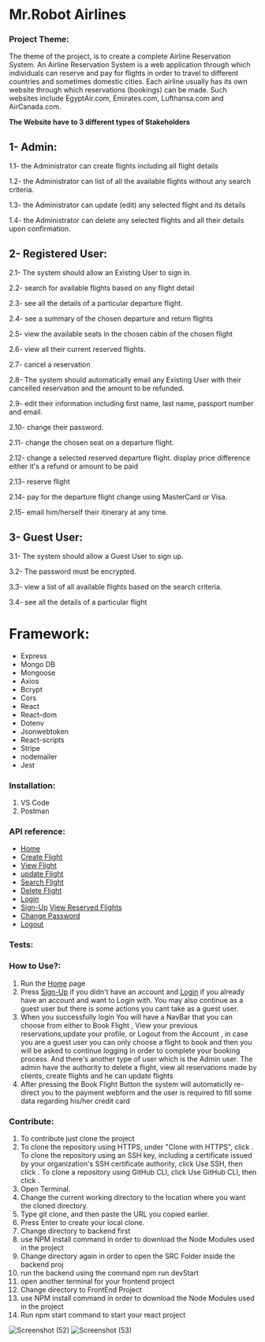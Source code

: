 # Mr.Robot Airlines

### Project Theme: 
The theme of the project, is to create a complete Airline Reservation System. An Airline
Reservation System is a web application through which individuals can reserve and pay
for flights in order to travel to different countries and sometimes domestic cities. Each
airline usually has its own website through which reservations (bookings) can be made.
Such websites include EgyptAir.com, Emirates.com, Lufthansa.com and AirCanada.com.

**The Website have to 3 different types of Stakeholders**

## 1- Admin:

1.1- the Administrator can create flights including all flight details 

1.2- the Administrator can list of all the available flights without any search criteria.

1.3- the Administrator can update (edit) any selected flight and its details 

1.4- the Administrator can delete any selected flights and all their details upon confirmation.



## 2- Registered User:

2.1- The system should allow an Existing User to sign in.

2.2- search for available flights based on any flight detail

2.3- see all the details of a particular departure flight.

2.4- see a summary of the chosen departure and return flights

2.5- view the available seats in the chosen cabin of the chosen flight

2.6- view all their current reserved flights.

2.7- cancel a reservation

2.8- The system should automatically email any Existing User with their cancelled reservation and the amount to be refunded.

2.9- edit their information including first name, last name, passport number and email.

2.10- change their password.

2.11- change the chosen seat on a departure flight.

2.12- change a selected reserved departure flight. display price difference either it's a refund or amount to be paid

2.13- reserve flight

2.14- pay for the departure flight change using MasterCard or Visa.

2.15- email him/herself their itinerary at any time.







## 3- Guest User:

3.1- The system should allow a Guest User to sign up.

3.2- The password must be encrypted.

3.3- view a list of all available flights based on the search criteria.

3.4- see all the details of a particular flight







# Framework:

- Express
- Mongo DB
- Mongoose
- Axios
- Bcrypt
- Cors
- React
- React-dom
- Dotenv
- Jsonwebtoken
- React-scripts
- Stripe
- nodemailer
- Jest





### Installation: 
1. VS Code
2. Postman



### API reference:

- [Home](http://localhost:3000)
- [Create Flight](http://localhost:3000/CreateFlight)
- [View Flight](http://localhost:3000/ViewFlights)
- [update Flight](http://localhost:3000/updateFlight)
- [Search Flight](http://localhost:3000/SearchFinal)
- [Delete Flight](http://localhost:3000/deleteFlight)
- [Login](http://localhost:3000/Login)
- [Sign-Up](http://localhost:3000/Registration)
[View Reserved Flights](http://localhost:3000/Viewreservedflights)
- [Change Password](http://localhost:3000/ChangePassword)
- [Logout](http://localhost:3000/logout)

### Tests:


### How to Use?:

1. Run the [Home](http://localhost:3000) page 
1. Press [Sign-Up](http://localhost:3000/Registration) if you didn't have an account and [Login](http://localhost:3000/Login) if you already have an account and want to Login with. You may also continue as a guest user but there is some actions you cant take as a guest user.
1. When you successfully login You will have a NavBar that you can choose from either to Book Flight , View your previous reservations,update your profile, or Logout from the Account , in case you are a guest user you can only choose a flight to book and then you will be asked to continue logging in order to complete your booking process. And there's another type of user which is the Admin user.
The admin have the authority to delete a flight, view all reservations made by clients, create flights and he can update flights
1. After pressing the Book Flight Button the system will automaticlly re-direct you to the payment webform and the user is required to fill some data regarding his/her credit card

### Contribute:
1. To contribute just clone the project
2. To clone the repository using HTTPS, under "Clone with HTTPS", click . To clone the repository using an SSH key, including a certificate issued by your organization's SSH certificate authority, click Use SSH, then click . To clone a repository using GitHub CLI, click Use GitHub CLI, then click .
3. Open Terminal.
4. Change the current working directory to the location where you want the cloned directory.
5. Type git clone, and then paste the URL you copied earlier.
6. Press Enter to create your local clone.
7. Change directory to backend first
8. use NPM install command in order to download the Node Modules used in the project
9. Change directory again in order to open the SRC Folder inside the backend proj
10. run the backend using the command npm run devStart
11. open another terminal for your frontend project
12. Change directory to FrontEnd Project
13. use NPM install command in order to download the Node Modules used in the project
14. Run npm start command to start your react project

![Screenshot (52)](https://user-images.githubusercontent.com/93290914/235304772-c6b93ee2-785f-44f3-bc3a-22abbde8b585.png)
![Screenshot (53)](https://user-images.githubusercontent.com/93290914/235304775-e77937d5-8e15-4a91-a744-9ae2ad427f40.png)


